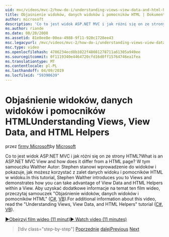 ```yaml
---
uid: mvc/videos/mvc-2/how-do-i/understanding-views-view-data-and-html-helpers
title: Objaśnienie widoków, danych widoków i pomocników HTML | Dokumentacja firmy Microsoft
author: microsoft
description: 'Co to jest widok ASP.NET MVC i jak różni się on ze strony HTML? W tym samouczku Walther Autor: Stephen stanowi wprowadzenie do widoków i pokazuje, jak można t...'
ms.author: riande
ms.date: 08/20/2008
ms.assetid: 81e8ee8e-00ea-4988-9f11-920c1728ee43
msc.legacyurl: /mvc/videos/mvc-2/how-do-i/understanding-views-view-data-and-html-helpers
msc.type: video
ms.openlocfilehash: 4786234ecd8b1022f48081278711a61305a949ee
ms.sourcegitcommit: 0f1119340e4464720cfd16d0ff15764746ea1fea
ms.translationtype: MT
ms.contentlocale: pl-PL
ms.lasthandoff: 04/09/2019
ms.locfileid: "59390639"
---
```

# <a name="understanding-views-view-data-and-html-helpers"></a><span data-ttu-id="39043-104">Objaśnienie widoków, danych widoków i pomocników HTML</span><span class="sxs-lookup"><span data-stu-id="39043-104">Understanding Views, View Data, and HTML Helpers</span></span>

<span data-ttu-id="39043-105">przez [firmy Microsoft](https://github.com/microsoft)</span><span class="sxs-lookup"><span data-stu-id="39043-105">by [Microsoft](https://github.com/microsoft)</span></span>

<span data-ttu-id="39043-106">Co to jest widok ASP.NET MVC i jak różni się on ze strony HTML?</span><span class="sxs-lookup"><span data-stu-id="39043-106">What is an ASP.NET MVC View and how does it differ from a HTML page?</span></span> <span data-ttu-id="39043-107">W tym samouczku Walther Autor: Stephen stanowi wprowadzenie do widoków i pokazuje, jak możesz korzystać z zalet danych widoku i pomocników HTML w widoku.</span><span class="sxs-lookup"><span data-stu-id="39043-107">In this tutorial, Stephen Walther introduces you to Views and demonstrates how you can take advantage of View Data and HTML Helpers within a View.</span></span> <span data-ttu-id="39043-108">Aby uzyskać dodatkowe informacje na temat ten film wideo, przeczytaj samouczek "Objaśnienie widoków, danych widoków i pomocników HTML" ([C#](../../../overview/older-versions-1/views/asp-net-mvc-views-overview-cs.md), [VB](../../../overview/older-versions-1/views/asp-net-mvc-views-overview-vb.md)).</span><span class="sxs-lookup"><span data-stu-id="39043-108">For additional information about this video, read the "Understanding Views, View Data, and HTML Helpers" tutorial ([C#](../../../overview/older-versions-1/views/asp-net-mvc-views-overview-cs.md), [VB](../../../overview/older-versions-1/views/asp-net-mvc-views-overview-vb.md)).</span></span>

[<span data-ttu-id="39043-109">&#9654;Obejrzyj film wideo (11 minut)</span><span class="sxs-lookup"><span data-stu-id="39043-109">&#9654; Watch video (11 minutes)</span></span>](https://channel9.msdn.com/Blogs/ASP-NET-Site-Videos/understanding-views-view-data-and-html-helpers)

> [!div class="step-by-step"]
> <span data-ttu-id="39043-110">[Poprzednie](understanding-controllers-controller-actions-and-action-results.md)
> [dalej](an-introduction-to-url-routing.md)</span><span class="sxs-lookup"><span data-stu-id="39043-110">[Previous](understanding-controllers-controller-actions-and-action-results.md)
[Next](an-introduction-to-url-routing.md)</span></span>
